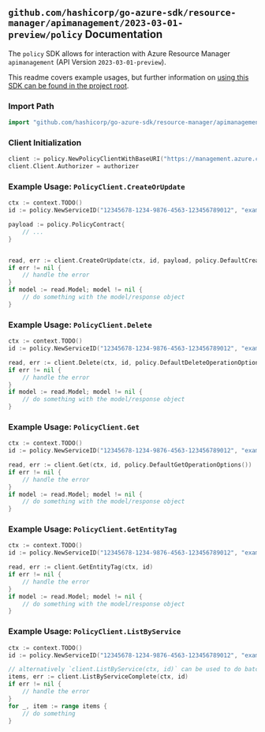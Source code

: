 
## `github.com/hashicorp/go-azure-sdk/resource-manager/apimanagement/2023-03-01-preview/policy` Documentation

The `policy` SDK allows for interaction with Azure Resource Manager `apimanagement` (API Version `2023-03-01-preview`).

This readme covers example usages, but further information on [using this SDK can be found in the project root](https://github.com/hashicorp/go-azure-sdk/tree/main/docs).

### Import Path

```go
import "github.com/hashicorp/go-azure-sdk/resource-manager/apimanagement/2023-03-01-preview/policy"
```


### Client Initialization

```go
client := policy.NewPolicyClientWithBaseURI("https://management.azure.com")
client.Client.Authorizer = authorizer
```


### Example Usage: `PolicyClient.CreateOrUpdate`

```go
ctx := context.TODO()
id := policy.NewServiceID("12345678-1234-9876-4563-123456789012", "example-resource-group", "serviceValue")

payload := policy.PolicyContract{
	// ...
}


read, err := client.CreateOrUpdate(ctx, id, payload, policy.DefaultCreateOrUpdateOperationOptions())
if err != nil {
	// handle the error
}
if model := read.Model; model != nil {
	// do something with the model/response object
}
```


### Example Usage: `PolicyClient.Delete`

```go
ctx := context.TODO()
id := policy.NewServiceID("12345678-1234-9876-4563-123456789012", "example-resource-group", "serviceValue")

read, err := client.Delete(ctx, id, policy.DefaultDeleteOperationOptions())
if err != nil {
	// handle the error
}
if model := read.Model; model != nil {
	// do something with the model/response object
}
```


### Example Usage: `PolicyClient.Get`

```go
ctx := context.TODO()
id := policy.NewServiceID("12345678-1234-9876-4563-123456789012", "example-resource-group", "serviceValue")

read, err := client.Get(ctx, id, policy.DefaultGetOperationOptions())
if err != nil {
	// handle the error
}
if model := read.Model; model != nil {
	// do something with the model/response object
}
```


### Example Usage: `PolicyClient.GetEntityTag`

```go
ctx := context.TODO()
id := policy.NewServiceID("12345678-1234-9876-4563-123456789012", "example-resource-group", "serviceValue")

read, err := client.GetEntityTag(ctx, id)
if err != nil {
	// handle the error
}
if model := read.Model; model != nil {
	// do something with the model/response object
}
```


### Example Usage: `PolicyClient.ListByService`

```go
ctx := context.TODO()
id := policy.NewServiceID("12345678-1234-9876-4563-123456789012", "example-resource-group", "serviceValue")

// alternatively `client.ListByService(ctx, id)` can be used to do batched pagination
items, err := client.ListByServiceComplete(ctx, id)
if err != nil {
	// handle the error
}
for _, item := range items {
	// do something
}
```
